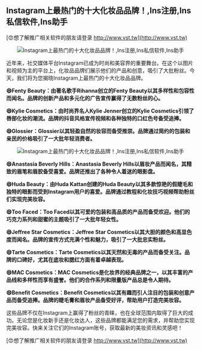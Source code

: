 ## **Instagram上最热门的十大化妆品品牌！,Ins注册,Ins私信软件,Ins助手**

[😍想了解推广相关软件的朋友请登录 http://www.vst.tw](http://www.vst.tw)

 <center><img src="https://vst.tw/MP4/tuiguang/png/7.png" alt="Instagram上最热门的十大化妆品品牌！,Ins注册,Ins私信软件,Ins助手"></center>

近年来，社交媒体平台Instagram已成为时尚和美容界的重要舞台。在这个以图片和视频为主的平台上，化妆品品牌们展示他们的产品和创意，吸引了大批粉丝。今天，我们将为您揭晓Instagram上最热门的十大化妆品品牌。

**😄Fenty Beauty：由著名歌手Rihanna创立的Fenty Beauty以其多样性和包容性而闻名。品牌的创新产品和多元化的广告宣传赢得了无数粉丝的心。**

**😄Kylie Cosmetics：由时尚界名人Kylie Jenner创立的Kylie Cosmetics引领了唇部化妆的潮流。品牌的抖音风格宣传视频和各种独特的口红色号备受追捧。**

**😄Glossier：Glossier以其轻盈自然的妆容而备受推崇。品牌通过简约的包装和亲民的价格吸引了一大批年轻消费者。**

 <center><img src="https://vst.tw/MP4/tuiguang/png/4.png" alt="Instagram上最热门的十大化妆品品牌！,Ins注册,Ins私信软件,Ins助手"></center>

**😄Anastasia Beverly Hills：Anastasia Beverly Hills以眉妆产品而闻名，其精致的眉笔和眉胶备受喜爱。品牌还推出了各种令人着迷的眼影盘。**

**😄Huda Beauty：由Huda Kattan创建的Huda Beauty以其多款惊艳的假睫毛和独特的眼影而受到Instagram用户的喜爱。品牌通过教程和化妆技巧视频帮助粉丝们实现完美妆容。**

**😄Too Faced：Too Faced以其可爱的包装和高品质的产品而备受欢迎。他们的巧克力系列和甜蜜的主题吸引了一大批年轻女性。**

**😄Jeffree Star Cosmetics：Jeffree Star Cosmetics以其大胆的颜色和高显色度而闻名。品牌的宣传方式充满个性和魅力，吸引了一大批忠实粉丝。**

**😄Tarte Cosmetics：Tarte Cosmetics以其天然和无毒的产品而备受关注。品牌的口碑好，尤其在底妆和腮红方面有着卓越表现。**

**😄MAC Cosmetics：MAC Cosmetics是化妆界的经典品牌之一，以其丰富的产品线和多样性而享有盛誉。他们的合作系列和限量版产品总是令人期待。**

**😄Benefit Cosmetics：Benefit Cosmetics以其有趣而引人注目的包装和创意产品而备受追捧。品牌的睫毛膏和眉妆产品备受好评，帮助用户打造完美妆容。**

这些品牌不仅在Instagram上赢得了粉丝的青睐，也在全球范围内取得了巨大的成功。无论您是化妆新手还是化妆达人，这些品牌都能满足您的需求，并帮助您实现完美妆容。快来关注它们的Instagram账号，获取最新的美妆资讯和灵感吧！

[😍想了解推广相关软件的朋友请登录 http://www.vst.tw](http://www.vst.tw)



